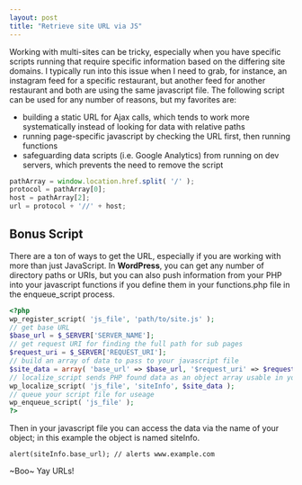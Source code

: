 ```yaml
---
layout: post
title: "Retrieve site URL via JS"
---
```


Working with multi-sites can be tricky, especially when you have specific scripts running that require specific information based on the differing site domains. I typically run into this issue when I need to grab, for instance, an instagram feed for a specific restaurant, but another feed for another restaurant and both are using the same javascript file. The following script can be used for any number of reasons, but my favorites are:

* building a static URL for Ajax calls, which tends to work more systematically instead of looking for data with relative paths
* running page-specific javascript by checking the URL first, then running functions
* safeguarding data scripts (i.e. Google Analytics) from running on dev servers, which prevents the need to remove the script


```javascript
pathArray = window.location.href.split( '/' );
protocol = pathArray[0];
host = pathArray[2];
url = protocol + '//' + host;
```

## Bonus Script

There are a ton of ways to get the URL, especially if you are working with more than just JavaScript. In **WordPress**, you can get any number of directory paths or URIs, but you can also push information from your PHP into your javascript functions if you define them in your <span>functions.php</span> file in the <span>enqueue_script</span> process.

```php
<?php
wp_register_script( 'js_file', 'path/to/site.js' );
// get base URL
$base_url = $_SERVER['SERVER_NAME'];
// get request URI for finding the full path for sub pages
$request_uri = $_SERVER['REQUEST_URI'];
// build an array of data to pass to your javascript file
$site_data = array( 'base_url' => $base_url, '$request_uri' => $request_uri );
// localize_script sends PHP found data as an object array usable in your javascript
wp_localize_script( 'js_file', 'siteInfo', $site_data );
// queue your script file for useage
wp_enqueue_script( 'js_file' );
?>
```

Then in your javascript file you can access the data via the name of your object; in this example the object is named <span>siteInfo</span>.

```javsacript
alert(siteInfo.base_url); // alerts www.example.com
```

~Boo~ Yay URLs!
